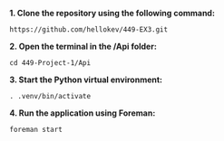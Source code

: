 
**1. Clone the repository using the following command:**
   ```
   https://github.com/hellokev/449-EX3.git
   ```

**2. Open the terminal in the /Api folder:**
   ```
   cd 449-Project-1/Api
   ```

**3. Start the Python virtual environment:**
   ```
   . .venv/bin/activate
   ```

**4. Run the application using Foreman:**
   ```
   foreman start
   ```
